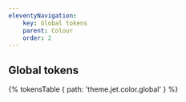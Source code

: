 ```yaml
---
eleventyNavigation:
    key: Global tokens
    parent: Colour
    order: 2
---
```


## Global tokens

{% tokensTable {
    path: 'theme.jet.color.global'
} %}


